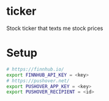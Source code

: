 # ticker
Stock ticker that texts me stock prices 


# Setup

```sh
# https://finnhub.io/
export FINNHUB_API_KEY = <key>
# https://pushover.net/
export PUSHOVER_APP_KEY = <key>
export PUSHOVER_RECIPIENT = <id>
```